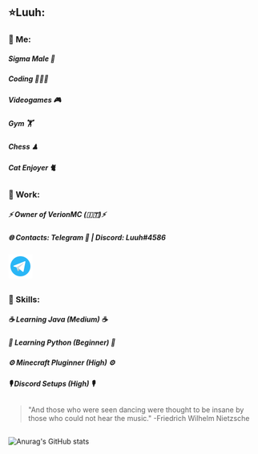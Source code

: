 ## ⭐️Luuh:

### 📌 Me:
##### **Sigma Male** 🧬
##### **Coding** 🧑🏻‍💻 
##### **Videogames** 🎮
##### **Gym** 🏋️‍
#####  **Chess** ♟
##### **Cat Enjoyer** 🐈

##

### 📌 Work:
##### ⚡️ **Owner** of *VerionMC*  (🇮🇹)⚡️
##### 🌐 **Contacts:** Telegram 🔽 | Discord: Luuh#4586
<a href="https://t.me/LuuhOnFire"><img src="images/telegramgif.png"></img></a>

##

### 📌 Skills:
##### ☕️ Learning **Java** ___(Medium)___ ☕️
##### 🐍 Learning **Python** ***(Beginner)*** 🐍
##### ⚙️ Minecraft **Pluginner** ***(High)*** ⚙️
##### 🎙 Discord **Setups** ***(High)*** 🎙

##
> "And those who were seen dancing were thought to be insane by those who could not hear the music." -Friedrich Wilhelm Nietzsche
##

![Anurag's GitHub stats](https://github-readme-stats.vercel.app/api?username=itsluuh&count_private=true&show_icons=true&theme=github_dark)
